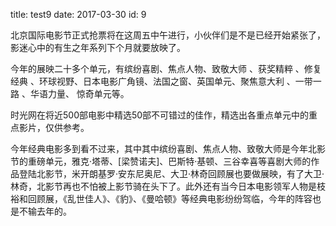 title: test9
date: 2017-03-30
id: 9

北京国际电影节正式抢票将在这周五中午进行，小伙伴们是不是已经开始紧张了，影迷心中的有生之年系列下个月就要放映了。

今年的展映二十多个单元，有缤纷喜剧、焦点人物、致敬大师 、获奖精粹 、修复经典 、环球视野、日本电影广角镜、法国之窗、英国单元、聚焦意大利 、一带一路 、华语力量、 惊奇单元等。

时光网在将近500部电影中精选50部不可错过的佳作，精选出各重点单元中的重点影片，仅供参考。

今年经典电影多到看不过来，其中其中缤纷喜剧、焦点人物、致敬大师是今年北影节的重磅单元，雅克·塔蒂、[梁赞诺夫]、巴斯特·基顿、三谷幸喜等喜剧大师的作品登陆北影节，米开朗基罗·安东尼奥尼、大卫·林奇回顾展也要做展映，有了大卫·林奇，北影节再也不怕被上影节骑在头下了。此外还有当今日本电影领军人物是枝裕和回顾展，《乱世佳人》、《豹》、《曼哈顿》等经典电影纷纷驾临，今年的阵容也是不输去年的。
